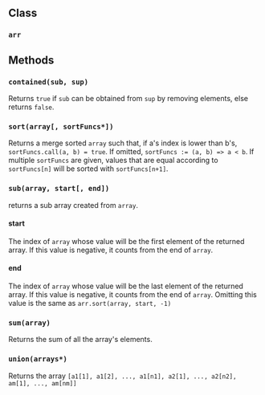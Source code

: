 ## Class
### `arr`
## Methods
### `contained(sub, sup)`
Returns `true` if `sub` can be obtained from `sup` by removing elements, else returns `false`.
### `sort(array[, sortFuncs*])`
Returns a merge sorted `array` such that, if a's index is lower than b's, `sortFuncs.call(a, b) = true`. If omitted, `sortFuncs := (a, b) => a < b`. If multiple `sortFuncs` are given, values that are equal according to `sortFuncs[n]` will be sorted with `sortFuncs[n+1]`.
### `sub(array, start[, end])`
returns a sub array created from `array`.
#### start
The index of `array` whose value will be the first element of the returned array. If this value is negative, it counts from the end of `array`.
#### end
The index of `array` whose value will be the last element of the returned array. If this value is negative, it counts from the end of `array`. Omitting this value is the same as `arr.sort(array, start, -1)`
### `sum(array)`
Returns the sum of all the array's elements.
### `union(arrays*)`
Returns the array `[a1[1], a1[2], ..., a1[n1], a2[1], ..., a2[n2], am[1], ..., am[nm]]`
